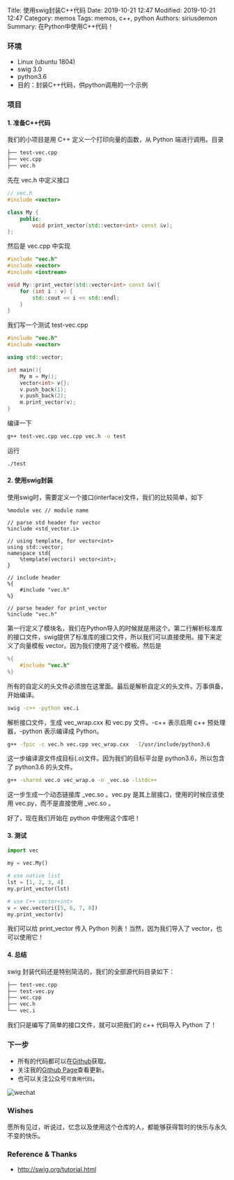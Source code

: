 Title: 使用swig封装C++代码
Date: 2019-10-21 12:47
Modified: 2019-10-21 12:47
Category: memos
Tags: memos, c++, python
Authors: siriusdemon
Summary: 在Python中使用C++代码！

### 环境
+ Linux (ubuntu 1804)
+ swig 3.0
+ python3.6
+ 目的：封装C++代码，供python调用的一个示例

### 项目

#### 1. 准备C++代码
我们的小项目是用 C++ 定义一个打印向量的函数，从 Python 端进行调用。目录
```sh
├── test-vec.cpp
├── vec.cpp
├── vec.h
```
先在 vec.h 中定义接口
```c++
// vec.h
#include <vector>

class My {
    public:
        void print_vector(std::vector<int> const &v);
};
```
然后是 vec.cpp 中实现
```c++
#include "vec.h"
#include <vector>
#include <iostream>

void My::print_vector(std::vector<int> const &v){
    for (int i : v) {
        std::cout << i << std::endl;
    }
}
```

我们写一个测试 test-vec.cpp
```c++
#include "vec.h"
#include <vector>

using std::vector;

int main(){
    My m = My();
    vector<int> v{};
    v.push_back(1);
    v.push_back(2);
    m.print_vector(v);
}
```
编译一下
```sh
g++ test-vec.cpp vec.cpp vec.h -o test
```
运行
```sh
./test
```

#### 2. 使用swig封装
使用swig时，需要定义一个接口(interface)文件，我们的比较简单，如下

```interface
%module vec // module name

// parse std header for vector
%include <std_vector.i>

// using template, for vector<int>
using std::vector;
namespace std{
    %template(vectori) vector<int>; 
}

// include header 
%{
    #include "vec.h" 
%}

// parse header for print_vector
%include "vec.h" 
```
第一行定义了模块名，我们在Python导入的时候就是用这个。第二行解析标准库的接口文件，swig提供了标准库的接口文件，所以我们可以直接使用。接下来定义了向量模板 vector<int>。因为我们使用了这个模板。然后是
```c++
%{
    #include "vec.h"
%}
```
所有的自定义的头文件必须放在这里面。最后是解析自定义的头文件。万事俱备，开始编译。

```sh
swig -c++ -python vec.i
```
解析接口文件，生成 vec_wrap.cxx 和 vec.py 文件。-c++ 表示启用 c++ 预处理器，-python 表示编译成 Python。
```sh
g++ -fpic -c vec.h vec.cpp vec_wrap.cxx  -I/usr/include/python3.6
```
这一步编译源文件成目标(.o)文件。因为我们的目标平台是 python3.6，所以包含了 python3.6 的头文件。
```sh
g++ -shared vec.o vec_wrap.o -o _vec.so -lstdc++
```
这一步生成一个动态链接库 _vec.so 。vec.py 是其上层接口，使用的时候应该使用 vec.py，而不是直接使用 _vec.so 。

好了，现在我们开始在 python 中使用这个库吧！

#### 3. 测试
```py
import vec

my = vec.My()

# use native list
lst = [1, 2, 3, 4]
my.print_vector(lst)

# use C++ vector<int>
v = vec.vectori([5, 6, 7, 8])
my.print_vector(v)
```
我们可以给 print_vector 传入 Python 列表！当然，因为我们导入了 vector<int>，也可以使用它！

#### 4. 总结
swig 封装代码还是特别简洁的，我们的全部源代码目录如下：
```sh
├── test-vec.cpp
├── test-vec.py
├── vec.cpp
├── vec.h
└── vec.i
```
我们只是编写了简单的接口文件，就可以把我们的 c++ 代码导入 Python 了！

### 下一步
+ 所有的代码都可以在[Github](https://github.com/siriusdemon/hackaway/tree/master/memos/swig)获取。
+ 关注我的[Github Page](https://siriusdemon.github.io/)查看更新。
+ 也可以关注公众号`可食用代码`。

![wechat](./graphs/wechat.jpg)

### Wishes
愿所有见过，听说过，忆念以及使用这个仓库的人，都能够获得暂时的快乐与永久不变的快乐。

### Reference & Thanks
+ http://swig.org/tutorial.html
